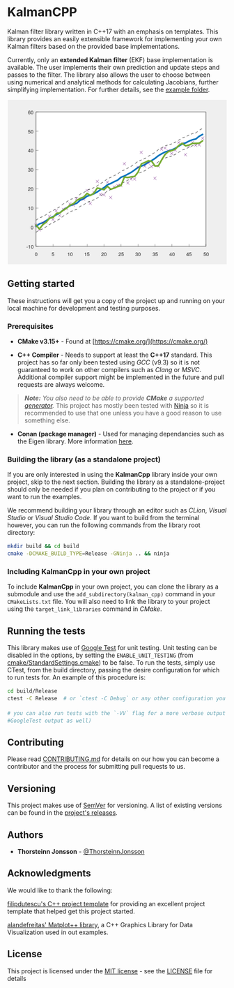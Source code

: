 # KalmanCPP

Kalman filter library written in C++17 with an emphasis on templates. This library provides an easily extensible framework for implementing your own Kalman filters based on the provided base implementations.

Currently, only an **extended Kalman filter** (EKF) base implementation is available. The user implements their own prediction and update steps and passes to the filter. The library also allows the user to choose between using numerical and analytical methods for calculating Jacobians, further simplifying implementation. For further details, see the [example folder](examples/).

![EKF demo image](./demo.png)

## Getting started

These instructions will get you a copy of the project up and running on your local
machine for development and testing purposes.


### Prerequisites

* **CMake v3.15+** - Found at [https://cmake.org/](https://cmake.org/)

* **C++ Compiler** - Needs to support at least the **C++17** standard. 
    This project has so far only been tested using *GCC* (v9.3) so it is not guaranteed to 
    work on other compilers such as *Clang* or *MSVC*. Additional compiler support might be
    implemented in the future and pull requests are always welcome.

> ***Note:*** *You also need to be able to provide ***CMake*** a supported [generator](https://cmake.org/cmake/help/latest/manual/cmake-generators.7.html).*
   This project has mostly been tested with [Ninja](https://cmake.org/cmake/help/latest/generator/Ninja.html) so it is recommended to use that one
   unless you have a good reason to use something else.

* **Conan (package manager)** - Used for managing dependancies such as the Eigen library. More information [here](https://conan.io/).


### Building the library (as a standalone project)

If you are only interested in using the **KalmanCpp** library inside your own project, skip to the next section.
Building the library as a standalone-project should only be needed if you plan on contributing to the project or
if you want to run the examples.

We recommend building your library through an editor such as *CLion*, *Visual Studio* or *Visual Studio Code*.
If you want to build from the terminal however, you can run the following commands from the library root directory:

```bash
mkdir build && cd build
cmake -DCMAKE_BUILD_TYPE=Release -GNinja .. && ninja
```

### Including KalmanCpp in your own project

To include **KalmanCpp** in your own project, you can clone the library as a submodule and use the 
`add_subdirectory(kalman_cpp)` command in your `CMakeLists.txt` file. You will also need to link the 
library to your project using the `target_link_libraries` command in *CMake*.


## Running the tests

This library makes use of [Google Test](https://github.com/google/googletest/) for unit 
testing. Unit testing can be disabled in the options, by setting the
`ENABLE_UNIT_TESTING` (from
[cmake/StandardSettings.cmake](cmake/StandardSettings.cmake)) to be false. To run
the tests, simply use CTest, from the build directory, passing the desire
configuration for which to run tests for. An example of this procedure is:

```bash
cd build/Release
ctest -C Release  # or `ctest -C Debug` or any other configuration you wish to test

# you can also run tests with the `-VV` flag for a more verbose output (i.e.
#GoogleTest output as well)
```


## Contributing

Please read [CONTRIBUTING.md](CONTRIBUTING.md) for details on our how you can
become a contributor and the process for submitting pull requests to us.

## Versioning

This project makes use of [SemVer](http://semver.org/) for versioning. A list of
existing versions can be found in the
[project's releases](https://github.com/ThorsteinnJonsson/kalman-cpp/releases).

## Authors

* **Thorsteinn Jonsson** - [@ThorsteinnJonsson](https://github.com/ThorsteinnJonsson)

## Acknowledgments

We would like to thank the following:

[filipdutescu's C++ project template](https://github.com/filipdutescu/modern-cpp-template) for providing an excellent project template
that helped get this project started.

[alandefreitas' Matplot++ library](https://github.com/alandefreitas/matplotplusplus), a C++ Graphics Library for Data Visualization used
in out examples.


## License

This project is licensed under the [MIT license](https://en.wikipedia.org/wiki/MIT_License) - see the
[LICENSE](LICENSE) file for details
